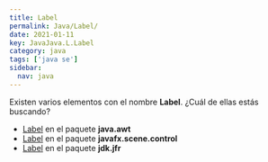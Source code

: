 ```yaml
---
title: Label
permalink: Java/Label/
date: 2021-01-11
key: JavaJava.L.Label
category: java
tags: ['java se']
sidebar: 
  nav: java
---
```


Existen varios elementos con el nombre **Label**. ¿Cuál de ellas estás buscando?
<ul>
<li><a href="/Java/Label-java-awt/">Label</a> en el paquete <strong>java.awt</strong></li>
<li><a href="/Java/Label-javafx-scene-control/">Label</a> en el paquete <strong>javafx.scene.control</strong></li>
<li><a href="/Java/Label-jdk-jfr/">Label</a> en el paquete <strong>jdk.jfr</strong></li>
<ul>
